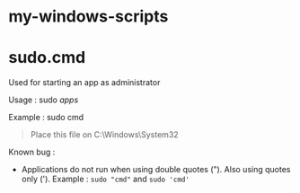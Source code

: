 # my-windows-scripts

# sudo.cmd
Used for starting an app as administrator

Usage : sudo _apps_

Example : sudo cmd

> Place this file on C:\Windows\System32

Known bug :

- Applications do not run when using double quotes ("). Also using quotes only ('). Example : ```sudo "cmd"``` and ```sudo 'cmd'```
